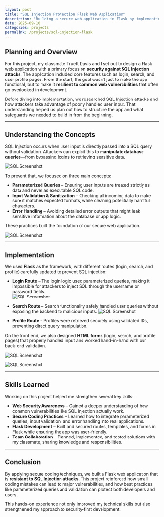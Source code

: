 ```yaml
---
layout: post
title: "SQL Injection Protection Flask Web Application"
description: "Building a secure web application in Flask by implementing defenses against SQL Injection attacks."
date: 2025-09-10
categories: projects
permalink: /projects/sql-injection-flask
---
```


## Planning and Overview
For this project, my classmate Truett Davis and I set out to design a Flask web application with a primary focus on **security against SQL Injection attacks**. The application included core features such as login, search, and user profile pages. From the start, the goal wasn’t just to make the app functional, but to make it **resilient to common web vulnerabilities** that often go overlooked in development.

Before diving into implementation, we researched SQL Injection attacks and how attackers take advantage of poorly handled user input. That understanding helped us plan out how to structure the app and what safeguards we needed to build in from the beginning.

---

## Understanding the Concepts
SQL Injection occurs when user input is directly passed into a SQL query without validation. Attackers can exploit this to **manipulate database queries**—from bypassing logins to retrieving sensitive data.

![SQL Screenshot](/assets/images/projects/sql0.png)

To prevent that, we focused on three main concepts:  

- **Parameterized Queries** – Ensuring user inputs are treated strictly as data and never as executable SQL code.  
- **Input Validation & Sanitization** – Checking all incoming data to make sure it matches expected formats, while cleaning potentially harmful characters.  
- **Error Handling** – Avoiding detailed error outputs that might leak sensitive information about the database or app logic.  

These practices built the foundation of our secure web application.

![SQL Screenshot](/assets/images/projects/sql2.png)

---

## Implementation
We used **Flask** as the framework, with different routes (login, search, and profile) carefully updated to prevent SQL injection:

- **Login Route** – The login logic used parameterized queries, making it impossible for attackers to inject SQL through the username or password fields.  
![SQL Screenshot](/assets/images/projects/flask.png)

- **Search Route** – Search functionality safely handled user queries without exposing the backend to malicious inputs.
![SQL Screenshot](/assets/images/projects/search.png)

- **Profile Route** – Profiles were retrieved securely using validated IDs, preventing direct query manipulation.  

On the front end, we also designed **HTML forms** (login, search, and profile pages) that properly handled input and worked hand-in-hand with our back-end validation.

![SQL Screenshot](/assets/images/projects/profile.png)

![SQL Screenshot](/assets/images/projects/sql3.png)

---

## Skills Learned
Working on this project helped me strengthen several key skills:  

- **Web Security Awareness** – Gained a deeper understanding of how common vulnerabilities like SQL injection actually work.  
- **Secure Coding Practices** – Learned how to integrate parameterized queries, input validation, and error handling into real applications.  
- **Flask Development** – Built and secured routes, templates, and forms in Flask while ensuring the app was user-friendly.  
- **Team Collaboration** – Planned, implemented, and tested solutions with my classmate, sharing knowledge and responsibilities.  

---

## Conclusion
By applying secure coding techniques, we built a Flask web application that is **resistant to SQL Injection attacks**. This project reinforced how small coding mistakes can lead to major vulnerabilities, and how best practices like parameterized queries and validation can protect both developers and users.  

This hands-on experience not only improved my technical skills but also strengthened my approach to security-first development.
